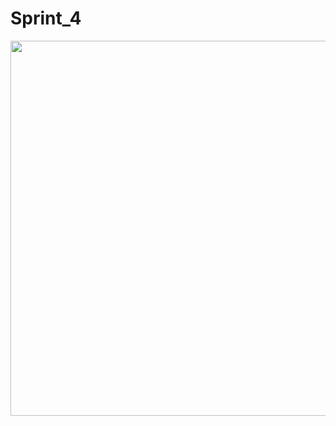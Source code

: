 # Sprint_4
<p align="center">
<image src="https://cdn.adtidy.org/content/release_notes/vpn/windows/v2.0/new_main_window_en.png#gh-dark-mode-only" width = "600"px">
</p>
